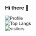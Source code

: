 ### Hi there 👋
![Profile](https://github-readme-stats.vercel.app/api?username=onewesong&show_icons=true&theme=radical)
</br>
![Top Langs](https://github-readme-stats.vercel.app/api/top-langs/?username=onewesong&hide=html,css&theme=radical&layout=compact)
</br>
![visitors](https://visitor-badge.laobi.icu/badge?page_id=onewesong.onewesong)

<!--
**onewesong/onewesong** is a ✨ _special_ ✨ repository because its `README.md` (this file) appears on your GitHub profile.

Here are some ideas to get you started:

- 🔭 I’m currently working on ...
- 🌱 I’m currently learning ...
- 👯 I’m looking to collaborate on ...
- 🤔 I’m looking for help with ...
- 💬 Ask me about ...
- 📫 How to reach me: ...
- 😄 Pronouns: ...
- ⚡ Fun fact: ...
-->

